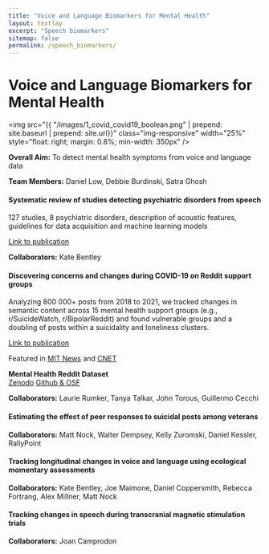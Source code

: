 ```yaml
---
title: "Voice and Language Biomarkers for Mental Health"
layout: textlay
excerpt: "Speech biomarkers"
sitemap: false
permalink: /speech_biomarkers/
---
```


# Voice and Language Biomarkers for Mental Health

<img src="{{ "/images/1_covid_covid19_boolean.png" | prepend: site.baseurl | prepend: site.url}}" class="img-responsive" width="25%" style="float: right; margin: 0.8%; min-width: 350px" />

**Overall Aim:** To detect mental health symptoms from voice and language data

**Team Members:** Daniel Low, Debbie Burdinski, Satra Ghosh

#### Systematic review of studies detecting psychiatric disorders from speech
127 studies, 8 psychiatric disorders, description of acoustic features, guidelines for data acquisition and machine learning models

[Link to publication](https://onlinelibrary.wiley.com/doi/pdf/10.1002/lio2.354)

**Collaborators:** Kate Bentley

#### Discovering concerns and changes during COVID-19 on Reddit support groups

Analyzing 800 000+ posts from 2018 to 2021, we tracked changes in semantic content across 15 mental health support groups (e.g., r/SuicideWatch, r/BipolarReddit) and found vulnerable groups and a doubling of posts within a suicidality and loneliness clusters. 

[Link to publication](https://www.jmir.org/2020/10/e22635?utm_source=ground.news&utm_medium=referral)

Featured in [MIT News](https://news.mit.edu/2020/covid-19-impact-mental-health-1105) and [CNET](https://www.cnet.com/news/reddit-could-tell-us-how-the-coronavirus-is-affecting-mental-health/)

**Mental Health Reddit Dataset**  
[Zenodo](https://zenodo.org/record/3941387#.YE1a4ZM3noA) 
[Github & OSF](https://github.com/danielmlow/reddit) 

**Collaborators:** Laurie Rumker, Tanya Talkar, John Torous, Guillermo Cecchi

#### Estimating the effect of peer responses to suicidal posts among veterans 
**Collaborators:** Matt Nock, Walter Dempsey, Kelly Zuromski, Daniel Kessler, RallyPoint 

#### Tracking longitudinal changes in voice and language using ecological momentary assessments
**Collaborators:** Kate Bentley, Joe Maimone, Daniel Coppersmith, Rebecca Fortrang, Alex Millner, Matt Nock 

#### Tracking changes in speech during transcranial magnetic stimulation trials
**Collaborators:** Joan Camprodon
 
